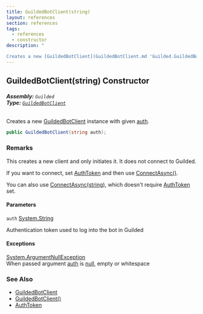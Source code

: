 ```yaml
---
title: GuildedBotClient(string)
layout: references
section: references
tags:
  - references
  - constructor
description: "

Creates a new [GuildedBotClient](GuildedBotClient.md 'Guilded.GuildedBotClient') instance with given [auth](GuildedBotClient.GuildedBotClient(string).md#Guilded.GuildedBotClient.GuildedBotClient(string).auth 'Guilded.GuildedBotClient.GuildedBotClient(string).auth')."
---
```


## GuildedBotClient(string) Constructor
###### **Assembly:** `Guilded`<br/>**Type:** [`GuildedBotClient`](GuildedBotClient.md 'Guilded.GuildedBotClient')

Creates a new [GuildedBotClient](GuildedBotClient.md 'Guilded.GuildedBotClient') instance with given [auth](GuildedBotClient.GuildedBotClient(string).md#Guilded.GuildedBotClient.GuildedBotClient(string).auth 'Guilded.GuildedBotClient.GuildedBotClient(string).auth').

```csharp
public GuildedBotClient(string auth);
```

### Remarks
  
This creates a new client and only initiates it. It does not connect to Guilded.  
  
If you want to connect, set [AuthToken](GuildedBotClient.AuthToken.md 'Guilded.GuildedBotClient.AuthToken') and then use [ConnectAsync()](GuildedBotClient.ConnectAsync().md 'Guilded.GuildedBotClient.ConnectAsync()').  
  
You can also use [ConnectAsync(string)](GuildedBotClient.ConnectAsync(string).md 'Guilded.GuildedBotClient.ConnectAsync(string)'), which doesn't require [AuthToken](GuildedBotClient.AuthToken.md 'Guilded.GuildedBotClient.AuthToken') set.
#### Parameters

<a name='Guilded.GuildedBotClient.GuildedBotClient(string).auth'></a>

`auth` [System.String](https://docs.microsoft.com/en-us/dotnet/api/System.String 'System.String')

Authentication token used to log into the bot in Guilded

#### Exceptions

[System.ArgumentNullException](https://docs.microsoft.com/en-us/dotnet/api/System.ArgumentNullException 'System.ArgumentNullException')  
When passed argument [auth](GuildedBotClient.GuildedBotClient(string).md#Guilded.GuildedBotClient.GuildedBotClient(string).auth 'Guilded.GuildedBotClient.GuildedBotClient(string).auth') is [null](https://docs.microsoft.com/en-us/dotnet/csharp/language-reference/keywords/null 'https://docs.microsoft.com/en-us/dotnet/csharp/language-reference/keywords/null'), empty or whitespace

### See Also
- [GuildedBotClient](GuildedBotClient.md 'Guilded.GuildedBotClient')
- [GuildedBotClient()](GuildedBotClient.GuildedBotClient().md 'Guilded.GuildedBotClient.GuildedBotClient()')
- [AuthToken](GuildedBotClient.AuthToken.md 'Guilded.GuildedBotClient.AuthToken')